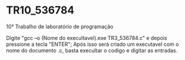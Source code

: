 # TR10_536784
10° Trabalho de laboratório de programação

Digite "gcc –o (Nome do execultavel).exe TR3_536784.c" e depois pressione a tecla "ENTER"; Após isso será criado um executavel com o nome do documento .c, basta execultar o codigo e digitar as entradas.
